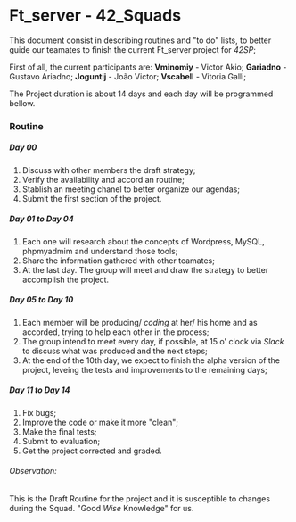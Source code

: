 # Ft_server - 42_Squads

This document consist in describing routines and "to do" lists, to better guide our teamates to finish the current Ft_server project for *42SP*;

First of all, the current participants are:
**Vminomiy** - Victor Akio;
**Gariadno** - Gustavo Ariadno;
**Joguntij** - João Victor;
**Vscabell** - Vitoria Galli;

The Project duration is about 14 days and each day will be programmed bellow.

### Routine

##### Day 00

1. Discuss with other members the draft strategy;
2. Verify the availability and accord an routine;
3. Stablish an meeting chanel to better organize our agendas;
4. Submit the first section of the project.

##### Day 01 to Day 04
1. Each one will research about the concepts of Wordpress, MySQL, phpmyadmim and understand those tools;
2. Share the information gathered with other teamates;
3. At the last day. The group will meet and draw the strategy to better accomplish the project.

##### Day 05 to Day 10

1. Each member will be producing/ *coding* at her/ his home and as accorded, trying to help each other in the process; 
2. The group intend to meet every day, if possible, at 15 o' clock via *Slack* to discuss what was produced and the next steps;
3. At the end of the 10th day, we expect to finish the alpha version of the project, leveing the tests and improvements to the remaining days;

##### Day 11 to Day 14

1. Fix bugs;
2. Improve the code or make it more "clean";
3. Make the final tests;
4. Submit to evaluation;
5. Get the project corrected and graded.

###### Observation:
This is the Draft Routine for the project and it is susceptible to changes during the Squad.
"Good *Wise* Knowledge" for us.
